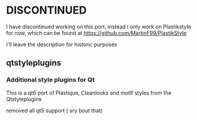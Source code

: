 # DISCONTINUED
I have discontinued working on this port, instead I only work on Plastikstyle for now, which can be found at https://github.com/MartinF99/PlastikStyle

I'll leave the description for historic purposes

## qtstyleplugins
### Additional style plugins for Qt

This is a qt6 port of Plastique, Cleanlooks and motif styles from the Qtstyleplugins

removed all qt5 support ( sry bout that)

